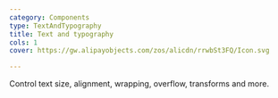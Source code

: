 ```yaml
---
category: Components
type: TextAndTypography
title: Text and typography
cols: 1
cover: https://gw.alipayobjects.com/zos/alicdn/rrwbSt3FQ/Icon.svg

---
```


Control text size, alignment, wrapping, overflow, transforms and more.
